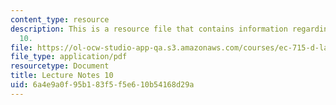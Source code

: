 ```yaml
---
content_type: resource
description: This is a resource file that contains information regarding lecture note
  10.
file: https://ol-ocw-studio-app-qa.s3.amazonaws.com/courses/ec-715-d-lab-disseminating-innovations-for-the-common-good-spring-2007/6a4e9a0f95b183f5f5e610b54168d29a_MITEC_715S07_notes10.pdf
file_type: application/pdf
resourcetype: Document
title: Lecture Notes 10
uid: 6a4e9a0f-95b1-83f5-f5e6-10b54168d29a
---
```

